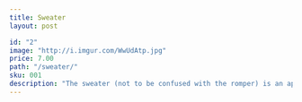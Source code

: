 ```yaml
---
title: Sweater
layout: post

id: "2"
image: "http://i.imgur.com/WwUdAtp.jpg"
price: 7.00
path: "/sweater/"
sku: 001
description: "The sweater (not to be confused with the romper) is an aphrodisiac worn by male humans attempting to win one or more mates."
---
```

